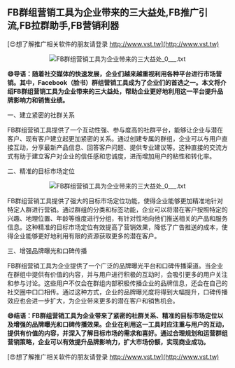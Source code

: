 ## **FB群组营销工具为企业带来的三大益处,FB推广引流,FB拉群助手,FB营销利器**

[😍想了解推广相关软件的朋友请登录 http://www.vst.tw](http://www.vst.tw)

 <center><img src="https://vst.tw/MP4/tuiguang/png/2.png" alt="FB群组营销工具为企业带来的三大益处_0___.txt"></center>

**😄导语：随着社交媒体的快速发展，企业们越来越重视利用各种平台进行市场营销。其中，Facebook（脸书）群组营销工具成为了企业们的首选之一。本文将介绍FB群组营销工具为企业带来的三大益处，帮助企业更好地利用这一平台提升品牌影响力和销售业绩。**

一、建立紧密的社群关系

FB群组营销工具提供了一个互动性强、参与度高的社群平台，能够让企业与潜在客户、现有客户建立起更加紧密的关系。通过创建专属的群组，企业可以与用户直接互动，分享最新产品信息、回答客户问题、提供专业建议等。这种直接的交流方式有助于建立客户对企业的信任感和忠诚度，进而增加用户的粘性和转化率。

二、精准的目标市场定位

 <center><img src="https://vst.tw/MP4/tuiguang/png/1.png" alt="FB群组营销工具为企业带来的三大益处_0___.txt"></center>

FB群组营销工具提供了强大的目标市场定位功能，使得企业能够更加精准地针对特定人群进行营销。通过群组的分类和标签功能，企业可以将潜在客户按照特定的兴趣、地理位置、年龄等维度进行分组，有针对性地向他们推送相关的产品和服务信息。这种精准的目标市场定位有效提高了营销效果，降低了广告推送的成本，使得企业能够更好地利用有限的资源获取更多的潜在客户。

三、增强品牌曝光和口碑传播

FB群组营销工具为企业提供了一个广泛的品牌曝光平台和口碑传播渠道。当企业在群组中提供有价值的内容，并与用户进行积极的互动时，会吸引更多的用户关注和参与讨论。这些用户不仅会在群组内部积极传播企业的品牌信息，还会在自己的社交圈中口口相传。通过这种方式，企业的品牌曝光度将得到大幅提升，口碑传播效应也会进一步扩大，为企业带来更多的潜在客户和销售机会。

**😄结语：FB群组营销工具为企业带来了紧密的社群关系、精准的目标市场定位以及增强的品牌曝光和口碑传播效果。企业在利用这一工具时应注重与用户的互动，提供有价值的内容，并深入了解目标市场的需求和喜好。通过合理规划和运营群组营销策略，企业可以有效提升品牌影响力，扩大市场份额，实现商业成功。**

[😍想了解推广相关软件的朋友请登录 http://www.vst.tw](http://www.vst.tw)



